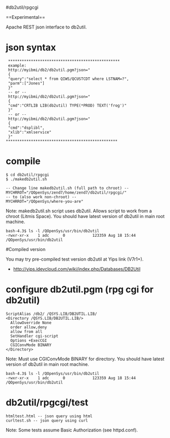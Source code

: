 #db2util/rpgcgi

==Experimental==

Apache REST json interface to db2util. 

# json syntax
```
 *************************************************
 example: 
 http://myibmi/db2/db2util.pgm?json="
 {
 "query":"select * from QIWS/QCUSTCDT where LSTNAM=?",
 "parm":["Jones"]
 }"
 -- or --
 http://myibmi/db2/db2util.pgm?json="
 {
 "cmd":"CRTLIB LIB(db2util) TYPE(*PROD) TEXT('frog')"
 }"
 -- or --
 http://myibmi/db2/db2util.pgm?json="
 {
 "cmd":"dsplibl",
 "xlib":"xmlservice"
 }"
*************************************************
```

# compile

```
$ cd db2util/rpgcgi
$ ./makedb2util.sh

-- Change line makedb2util.sh (full path to chroot) --
MYCHRROT="/QOpenSys/zend7/home/zend7/db2util/rpgcgi/"
-- to (also work non-chroot) --
MYCHRROT="/QOpenSys/where-you-are"
```
Note: makedb2util.sh script uses db2util. 
Allows script to work from a chroot (Litmis Space).
You should have latest version of db2util in main root machine.
```
bash-4.3$ ls -l /QOpenSys/usr/bin/db2util 
-rwxr-xr-x    1 adc      0            123359 Aug 18 15:44 /QOpenSys/usr/bin/db2util
```

#Compiled version

You may try pre-compiled test version db2util at Yips link (V7r1+).

* http://yips.idevcloud.com/wiki/index.php/Databases/DB2Util


# configure db2util.pgm (rpg cgi for db2util)

```
ScriptAlias /db2/ /QSYS.LIB/DB2UTIL.LIB/
<Directory /QSYS.LIB/DB2UTIL.LIB/>
  AllowOverride None
  order allow,deny
  allow from all
  SetHandler cgi-script
  Options +ExecCGI
  CGIConvMode BINARY
</Directory>
```
Note: Must use CGIConvMode BINARY for directory.
You should have latest version of db2util in main root machine.
```
bash-4.3$ ls -l /QOpenSys/usr/bin/db2util 
-rwxr-xr-x    1 adc      0            123359 Aug 18 15:44 /QOpenSys/usr/bin/db2util
```

# db2util/rpgcgi/test
```
htmltest.html -- json query using html
curltest.sh -- json query using curl
```
Note: Some tests assume Basic Authorization (see httpd.conf).

